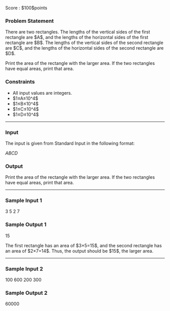 
<div>

<span>

<span>

<p>
Score : $100$points
</p>

<div>

<section>

### **Problem Statement**

<p>
There are two rectangles.
The lengths of the vertical sides of the first rectangle are $A$, and the lengths of the horizontal sides of the first rectangle are $B$.
The lengths of the vertical sides of the second rectangle are $C$, and the lengths of the horizontal sides of the second rectangle are $D$.
</p>

<p>
Print the area of the rectangle with the larger area.
If the two rectangles have equal areas, print that area.
</p>

</section>

</div>

<div>

<section>

### **Constraints**

<ul>

<li>
All input values are integers.
</li>

<li>
$1≤A≤10^4$
</li>

<li>
$1≤B≤10^4$
</li>

<li>
$1≤C≤10^4$
</li>

<li>
$1≤D≤10^4$
</li>

</ul>

</section>

</div>

---

<div>

<div>

<section>

### **Input**

<p>
The input is given from Standard Input in the following format:
</p>

<div>

$A$$B$$C$$D$
</div>

</section>

</div>

<div>

<section>

### **Output**

<p>
Print the area of the rectangle with the larger area.
If the two rectangles have equal areas, print that area.
</p>

</section>

</div>

</div>

---

<div>

<section>

### **Sample Input 1**

<div>

3 5 2 7

</div>

</section>

</div>

<div>

<section>

### **Sample Output 1**

<div>

15

</div>

<p>
The first rectangle has an area of $3×5=15$, and the second rectangle has an area of $2×7=14$.
Thus, the output should be $15$, the larger area.
</p>

</section>

</div>

---

<div>

<section>

### **Sample Input 2**

<div>

100 600 200 300

</div>

</section>

</div>

<div>

<section>

### **Sample Output 2**

<div>

60000

</div>

</section>

</div>

</span>

</span>

</div>
